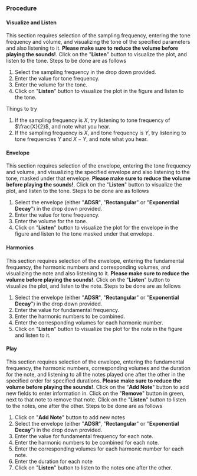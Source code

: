 ### Procedure

#### Visualize and Listen

This section requires selection of the sampling frequency, entering the tone frequency and volume, and visualizing the tone of the specified parameters and also listening to it. **Please make sure to reduce the volume before playing the sounds!**. Click on the "**Listen**" button to visualize the plot, and listen to the tone. Steps to be done are as follows

1. Select the sampling frequency in the drop down provided.
2. Enter the value for tone frequency.
3. Enter the volume for the tone.
3. Click on "**Listen**" button to visualize the plot in the figure and listen to the tone.

Things to try

1. If the sampling frequency is $X$, try listening to tone frequency of $\frac{X}{2}$, and note what you hear.
2. If the sampling frequency is $X$, and tone frequency is $Y$, try listening to tone frequencies $Y$ and $X-Y$, and note what you hear.

#### Envelope

This section requires selection of the envelope, entering the tone frequency and volume, and visualizing the specified envelope and also listening to the tone, masked under that envelope. **Please make sure to reduce the volume before playing the sounds!**. Click on the "**Listen**" button to visualize the plot, and listen to the tone. Steps to be done are as follows

1. Select the envelope (either "**ADSR**", "**Rectangular**" or "**Exponential Decay**") in the drop down provided.
2. Enter the value for tone frequency.
3. Enter the volume for the tone.
3. Click on "**Listen**" button to visualize the plot for the envelope in the figure and listen to the tone masked under that envelope.

#### Harmonics

This section requires selection of the envelope, entering the fundamental frequency, the harmonic numbers and corresponding volumes, and visualizing the note and also listening to it. **Please make sure to reduce the volume before playing the sounds!**. Click on the "**Listen**" button to visualize the plot, and listen to the note. Steps to be done are as follows

1. Select the envelope (either "**ADSR**", "**Rectangular**" or "**Exponential Decay**") in the drop down provided.
2. Enter the value for fundamental frequency.
3. Enter the harmonic numbers to be combined.
3. Enter the corresponding volumes for each harmonic number.
3. Click on "**Listen**" button to visualize the plot for the note in the figure and listen to it.

#### Play

This section requires selection of the envelope, entering the fundamental frequency, the harmonic numbers, corresponding volumes and the duration for the note, and listening to all the notes played one after the other in the specified order for specified durations. **Please make sure to reduce the volume before playing the sounds!**. Click on the "**Add Note**" button to add new fields to enter information in. Click on the "**Remove**" button in green, next to that note to remove that note. Click on the "**Listen**" button to listen to the notes, one after the other. Steps to be done are as follows

1. Click on "**Add Note**" button to add new notes
2. Select the envelope (either "**ADSR**", "**Rectangular**" or "**Exponential Decay**") in the drop down provided.
3. Enter the value for fundamental frequency for each note.
4. Enter the harmonic numbers to be combined for each note.
5. Enter the corresponding volumes for each harmonic number for each note.
6. Enter the duration for each note
6. Click on "**Listen**" button to listen to the notes one after the other.